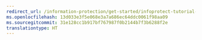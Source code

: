 ```yaml
---
redirect_url: /information-protection/get-started/infoprotect-tutorial-step2
ms.openlocfilehash: 13d033e3f5e068e3a7a686ec64ddc0061f98aa09
ms.sourcegitcommit: 31e128cc1b917bf767987f0b2144b7f3b6288f2e
translationtype: HT
---
```

